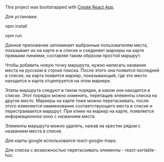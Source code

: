 This project was bootstrapped with [Create React App](https://github.com/facebookincubator/create-react-app).

Для установки:

npm install

npm run



Данное приложение запоминает выбранные пользователям места, показывает их на карте и в списке и соединяет маркеры на карте прямыми линиями, составляя таким образом простой маршрут.

Чтобы добавить новую точку маршрута, нужно написать название места на русском в строке поиска. После этого она появится последней в списке, на карта появится маркер, показывающий, где это место находится и карта отцентруется на этом маркере.

Этапы маршрута следуют в таком порядке, в каком они находятся в списке. Этот порядок можно изменить, перетащив элементы списка на другое место.
Маркеры на карте тоже можно перетаскивать, после этого изменяется наименование соответствующего места в списке и перестраивается маршрут.
При клике на маркер на карте, появляется информационное окно с названием места.

Элементы маршрута можно удалять, нажав на крестик рядом с названием места в списке.


Для карты google использовался react-google-maps.

Для списка с возможностью перетаскивать элементы - react-sortable-hoc